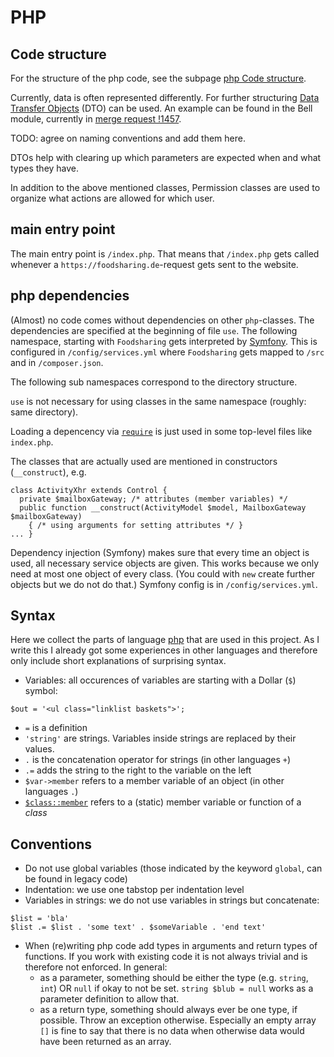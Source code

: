 # PHP

## Code structure

For the structure of the php code, see the subpage [php Code structure](php-structure.md).

Currently, data is often represented differently. 
For further structuring  [Data Transfer Objects](https://en.wikipedia.org/wiki/Data_transfer_object) (DTO) can be used. An example can be found in the Bell module, currently in [merge request !1457](https://gitlab.com/foodsharing-dev/foodsharing/-/merge_requests/1457). 

TODO: agree on naming conventions and add them here.

DTOs help with clearing up which parameters are expected when and what types they have. 

In addition to the above mentioned classes, Permission classes are used to organize what actions are allowed for which user.

## main entry point

The main entry point is `/index.php`.
That means that `/index.php` gets called whenever a `https://foodsharing.de`-request gets sent to the website.

## php dependencies

(Almost) no code comes without dependencies on other `php`-classes.
The dependencies are specified at the beginning of file `use`.
The following namespace, starting with `Foodsharing` gets interpreted by [Symfony](https://symfony.com/doc).
This is configured in `/config/services.yml` where `Foodsharing` gets mapped to `/src`
and in `/composer.json`.
<!-- TODO: what is configured where?, looks like the information "Foodsharing = /src" exists twice -->
<!-- TODO: mention psr4 with glossary entry and link -->
The following sub namespaces correspond to the directory structure.

`use` is not necessary for using classes in the same namespace (roughly: same directory).

Loading a depencency via [`require`](https://secure.php.net/manual/de/function.require.php) is just used in some top-level files like `index.php`.

The classes that are actually used are mentioned in constructors (`__construct`), e.g.
```
class ActivityXhr extends Control {
  private $mailboxGateway; /* attributes (member variables) */
  public function __construct(ActivityModel $model, MailboxGateway $mailboxGateway)
    { /* using arguments for setting attributes */ }
... }
```
Dependency injection (Symfony) makes sure that every time an object is used,
all necessary service objects are given.
This works because we only need at most one object of every class.
(You could with `new` create further objects but we do not do that.)
Symfony config is in `/config/services.yml`.
<!-- TODO: when does [Symfony](https://symfony.com/doc) work? -->

## Syntax

Here we collect the parts of language [php](https://secure.php.net/docs.php) that are used in this project.
As I write this I already got some experiences in other languages and therefore only include short explanations of surprising syntax.

- Variables: all occurences of variables are starting with a Dollar (`$`) symbol:
```
$out = '<ul class="linklist baskets">';
```
- `=` is a definition
- `'string'` are strings. Variables inside strings are replaced by their values.
- `.` is the concatenation operator for strings (in other languages `+`)
- `.=` adds the string to the right to the variable on the left
- `$var->member` refers to a member variable of an object (in other languages `.`)
- [`$class::member`](https://secure.php.net/manual/de/language.oop5.paamayim-nekudotayim.php) refers to a (static) member variable or function of a _class_

## Conventions

- Do not use global variables (those indicated by the keyword `global`, can be found in legacy code)
- Indentation: we use one tabstop per indentation level
- Variables in strings: we do not use variables in strings but concatenate:
```
$list = 'bla'
$list .= $list . 'some text' . $someVariable . 'end text'
```
- When (re)writing php code add types in arguments and return types of functions. If you work with existing code it is not always trivial and is therefore not enforced. In general:
  -  as a parameter, something should be either the type (e.g. `string`, `int`) OR `null` if okay to not be set. `string $blub = null` works as a parameter definition to allow that.
  - as a return type, something should always ever be one type, if possible. Throw an exception otherwise. Especially an empty array `[]` is fine to say that there is no data when otherwise data would have been returned as an array.
